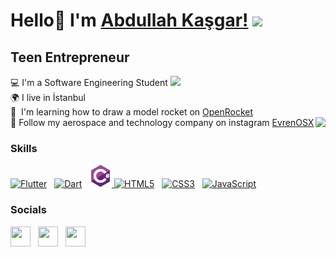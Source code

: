 # Hello👋 I'm [Abdullah Kaşgar!](https://github.com/abdullah0912) <img src="https://media0.giphy.com/media/tTusibTqDKsot0Subc/giphy.gif?cid=790b761135789e9d342603f9fcdd090c4c327ded7185fc83&rid=giphy.gif&ct=s" width="45">

## Teen Entrepreneur

💻  I'm a Software Engineering Student <img src="https://media.giphy.com/media/WUlplcMpOCEmTGBtBW/giphy.gif" width="36">
<br>
🌍  I live in İstanbul
<br>
🧠  I'm learning how to draw a model rocket on [OpenRocket](https://openrocket.info)
<br>
🚀  Follow my aerospace and technology company on instagram [EvrenOSX](https://www.instagram.com/evrenosx)
<img src="https://media1.giphy.com/media/ZF1TL1VDIzCwDSOovY/giphy.webp?cid=ecf05e47a7z0kpmvr11ju8ipgxlclo2hexfuasanzn5waxyd&rid=giphy.webp&ct=s" align="right">


<h3 align="left"> Skills </h3>

<p align="left">
<a href="https://flutter.dev/" target="_blank" rel="noreferrer"><img src="https://raw.githubusercontent.com/danielcranney/readme-generator/main/public/icons/skills/flutter-colored.svg" width="36" height="36" alt="Flutter" /></a> &nbsp;
<a href="https://dart.dev/" target="_blank" rel="noreferrer"><img src="https://raw.githubusercontent.com/danielcranney/readme-generator/main/public/icons/skills/dart-colored.svg" width="36" height="36" alt="Dart" /></a> &nbsp;
<a href="https://www.w3schools.com/cs/" target="_blank" rel="noreferrer"> <img src="https://raw.githubusercontent.com/devicons/devicon/master/icons/csharp/csharp-original.svg" alt="csharp" width="36" height="36"/> </a> 
<a href="https://developer.mozilla.org/en-US/docs/Glossary/HTML5" target="_blank" rel="noreferrer"><img src="https://media1.giphy.com/media/XAxylRMCdpbEWUAvr8/200w.webp?cid=ecf05e47bgw4a03wepsj9fu58fv4bnakgu68w9maakjvolbu&rid=200w.webp&ct=s" width="40" height="40" alt="HTML5" /></a> &nbsp;
<a href="https://www.w3.org/TR/CSS/#css" target="_blank" rel="noreferrer"><img src="https://media3.giphy.com/media/fsEaZldNC8A1PJ3mwp/200w.webp?cid=ecf05e47sp0m01dbzhi0dmzcub5tab39q4u5oi2n2cf4n343&rid=200w.webp&ct=s" width="40" height="40" alt="CSS3" /></a> &nbsp;
<a href="https://developer.mozilla.org/en-US/docs/Web/JavaScript" target="_blank" rel="noreferrer"><img src="https://media2.giphy.com/media/ln7z2eWriiQAllfVcn/200w.webp" width="40" height="40" alt="JavaScript" /></a> &nbsp;
</p>

### Socials

<p align="left"> 
<a href="https://www.instagram.com/abdullah.kasgar/" target="_blank" rel="noreferrer"><img src="https://media4.giphy.com/media/jqVUX17Ze8mw0nXBbJ/giphy.gif?cid=790b7611649c6e9d30670979962a8ed7fd1d2735c318522d&rid=giphy.gif&ct=s" width="32" height="32" /></a> &nbsp;
<a href="https://www.twitter.com/AbdullahKasgar/" target="_blank" rel="noreferrer"><img src="https://media4.giphy.com/media/gAkSOKitTKTxhQnu15/giphy.gif?cid=790b7611153676296f1ca5746ffa302cda59d92f98fca375&rid=giphy.gif&ct=s" width="32" height="32" /></a> &nbsp;
<a href="https://www.linkedin.com/in/abdullah-kasgar-381665220/" target="_blank" rel="noreferrer"><img src="https://media1.giphy.com/media/yDM1kJZthxFPoGDdmq/200w.webp" width="32" height="32" /></a> &nbsp;
</p>
